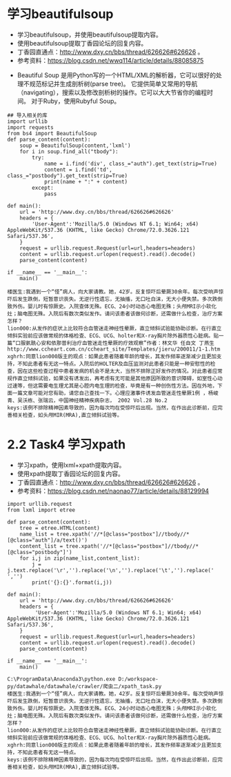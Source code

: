 # 学习beautifulsoup
- 学习beautifulsoup，并使用beautifulsoup提取内容。
- 使用beautifulsoup提取丁香园论坛的回复内容。
- 丁香园直通点：http://www.dxy.cn/bbs/thread/626626#626626 。
- 参考资料：https://blog.csdn.net/wwq114/article/details/88085875
* Beautiful Soup 是用Python写的一个HTML/XML的解析器，它可以很好的处理不规范标记并生成剖析树(parse
tree)。 它提供简单又常用的导航（navigating），搜索以及修改剖析树的操作。它可以大大节省你的编程时间。
对于Ruby，使用Rubyful Soup。
``````angular2html
## 导入相关的库
import urllib
import requests
from bs4 import BeautifulSoup
def parse_content(content):
    soup = BeautifulSoup(content,'lxml')
    for i in soup.find_all("tbody"):
        try:
            name = i.find('div', class_="auth").get_text(strip=True)
            content = i.find('td', class_="postbody").get_text(strip=True)
            print(name + ":" + content)
        except:
            pass

def main():
    url = 'http://www.dxy.cn/bbs/thread/626626#626626'
    headers = {
        'User-Agent':'Mozilla/5.0 (Windows NT 6.1; Win64; x64) AppleWebKit/537.36 (KHTML, like Gecko) Chrome/72.0.3626.121 Safari/537.36',
    }
    request = urllib.request.Request(url=url,headers=headers)
    content = urllib.request.urlopen(request).read().decode()
    parse_content(content)

if __name__ == '__main__':
    main()
``````
```angular2html
楼医生:我遇到一个“怪”病人，向大家请教。她，42岁。反复惊吓后晕厥30余年。每次受响声惊吓后发生跌倒，短暂意识丧失。无逆行性遗忘，无抽搐，无口吐白沫，无大小便失禁。多次跌倒致外伤。婴儿时有惊厥史。入院查体无殊。ECG、24小时动态心电图无殊；头颅MRI示小软化灶；脑电图无殊。入院后有数次类似发作。请问该患者该做何诊断，还需做什么检查，治疗方案怎样？
lion000:从发作的症状上比较符合血管迷走神经性晕厥，直立倾斜试验能协助诊断。在行直立倾斜实验前应该做常规的体格检查、ECG、UCG、holter和X-ray胸片除外器质性心脏病。贴一篇“口服氨酰心安和依那普利治疗血管迷走性晕厥的疗效观察”作者：林文华 任自文 丁燕生http://www.ccheart.com.cn/ccheart_site/Templates/jieru/200011/1-1.htm
xghrh:同意lion000版主的观点：如果此患者随着年龄的增长，其发作频率逐渐减少且更加支持，不知此患者有无这一特点。入院后的HOLTER及血压监测对此患者只能是一种安慰性的检查，因在这些检查过程中患者发病的机会不是太大，当然不排除正好发作的情况。对此患者应常规作直立倾斜试验，如果没有诱发出，再考虑有无可能是其他原因所致的意识障碍，如室性心动过速等，但这需要电生理尤其是心腔内电生理的检查，毕竟是有一种创伤性方法。因在外地，下面一篇文章可能对您有助，请您自己查找一下。心理应激事件诱发血管迷走性晕厥1例 ，杨峻青、吴沃栋、张瑞云，中国神经精神疾病杂志， 2002 Vol.28 No.2
keys:该例不排除精神因素导致的，因为每次均在受惊吓后出现。当然，在作出此诊断前，应完善相关检查，如头颅MIR(MRA),直立倾斜试验等。
```
# 2.2 Task4 学习xpath 
- 学习xpath，使用lxml+xpath提取内容。
- 使用xpath提取丁香园论坛的回复内容。
- 丁香园直通点：http://www.dxy.cn/bbs/thread/626626#626626 。
- 参考资料：https://blog.csdn.net/naonao77/article/details/88129994


``````angular2html
import urllib.request
from lxml import etree

def parse_content(content):
    tree = etree.HTML(content)
    name_list = tree.xpath('//*[@class="postbox"]//tbody//*[@class="auth"]/a/text()')
    content_list = tree.xpath('//*[@class="postbox"]//tbody//*[@class="postbody"]')
    for i,j in zip(name_list,content_list):
        j = j.text.replace('\r','').replace('\n','').replace('\t','').replace(' ','')
        print('{}:{}'.format(i,j))

def main():
    url = 'http://www.dxy.cn/bbs/thread/626626#626626'
    headers = {
         'User-Agent':'Mozilla/5.0 (Windows NT 6.1; Win64; x64) AppleWebKit/537.36 (KHTML, like Gecko) Chrome/72.0.3626.121 Safari/537.36',
    }
    request = urllib.request.Request(url=url,headers=headers)
    content = urllib.request.urlopen(request).read().decode()
    parse_content(content)

if __name__ == '__main__':
    main()
``````
```angular2html
C:\ProgramData\Anaconda3\python.exe D:/workspace-py/datawhale/datawhale/crawler/爬虫二/xpath_task.py
楼医生:我遇到一个“怪”病人，向大家请教。她，42岁。反复惊吓后晕厥30余年。每次受响声惊吓后发生跌倒，短暂意识丧失。无逆行性遗忘，无抽搐，无口吐白沫，无大小便失禁。多次跌倒致外伤。婴儿时有惊厥史。入院查体无殊。ECG、24小时动态心电图无殊；头颅MRI示小软化灶；脑电图无殊。入院后有数次类似发作。请问该患者该做何诊断，还需做什么检查，治疗方案怎样？
lion000:从发作的症状上比较符合血管迷走神经性晕厥，直立倾斜试验能协助诊断。在行直立倾斜实验前应该做常规的体格检查、ECG、UCG、holter和X-ray胸片除外器质性心脏病。
xghrh:同意lion000版主的观点：如果此患者随着年龄的增长，其发作频率逐渐减少且更加支持，不知此患者有无这一特点。
keys:该例不排除精神因素导致的，因为每次均在受惊吓后出现。当然，在作出此诊断前，应完善相关检查，如头颅MIR(MRA),直立倾斜试验等。
```